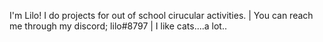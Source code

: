 I'm Lilo! I do projects for out of school cirucular activities. |
You can reach me through my discord; lilo#8797 |
I like cats....a lot..
